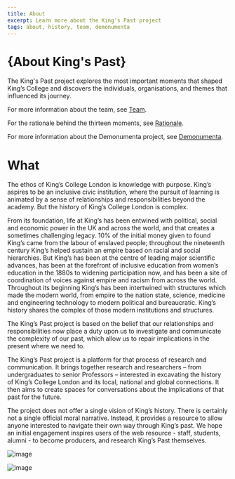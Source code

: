 ```yaml
---
title: About
excerpt: Learn more about the King's Past project
tags: about, history, team, demonumenta
---
```


# {About King's Past}

The King's Past project explores the most important moments that shaped
King’s College and discovers the individuals, organisations, and themes that
influenced its journey.

For more information about the team, see [Team](about/team).

For the rationale behind the thirteen moments, see
[Rationale](about/rationale).

For more information about the Demonumenta project, see
[Demonumenta](about/demonumenta).


# What

The ethos of King’s College London is knowledge with purpose. King’s aspires to be an inclusive civic institution, where the pursuit of learning is animated by a sense of relationships and responsibilities beyond the academy. But the history of King’s College London is complex. 

From its foundation, life at King’s has been entwined with political, social and economic power in the UK and across the world, and that creates a sometimes challenging legacy. 10% of the initial money given to found King’s came from the labour of enslaved people; throughout the nineteenth century King’s helped sustain an empire based on racial and social hierarchies. But King’s has been at the centre of leading major scientific advances, has been at the forefront of inclusive education from women’s education in the 1880s to widening participation now, and has been a site of coordination of voices against empire and racism from across the world.  Throughout its beginning King’s has been intertwined with structures which made the modern world, from empire to the nation state, science, medicine and engineering technology to modern political and bureaucratic. King’s history shares the complex of those modern institutions and structures.

The King’s Past project is based on the belief that our relationships and responsibilities now place a duty upon us to investigate and communicate the complexity of our past, which allow us to repair implications in the present where we need to. 

The King’s Past project is a platform for that process of research and communication. It brings together research and researchers – from undergraduates to senior Professors – interested in excavating the history of King’s College London and its local, national and global connections. It then aims to create spaces for conversations about the implications of that past for the future. 

The project does not offer a single vision of King’s history. There is certainly not a single official moral narrative. Instead, it provides a resource to allow anyone interested to navigate their own way through King’s past. We hope an initial engagement inspires users of the web resource - staff, students, alumni - to become producers, and research King’s Past themselves.

![image](https://github.com/user-attachments/assets/e38da574-edaa-46c3-9762-2ac0171de111)

![image](https://github.com/user-attachments/assets/7d03fd9a-3597-4d23-b0db-fe19d35fcd58)
